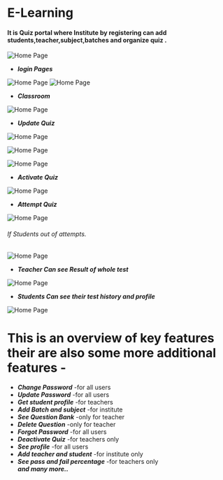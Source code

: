 # E-Learning
#### It is Quiz portal where Institute by registering can add students,teacher,subject,batches and organize quiz . 


![Home Page](https://github.com/rahulgupta1999/E-Learning/blob/master/Output/Screenshot%20(5).png)


- ***login Pages***


![Home Page](https://github.com/rahulgupta1999/E-Learning/blob/master/Output/Screenshot%20(6).png)
![Home Page](https://github.com/rahulgupta1999/E-Learning/blob/master/Output/Screenshot%20(7).png)


- ***Classroom***


![Home Page](https://github.com/rahulgupta1999/E-Learning/blob/master/Output/Screenshot%20(8).png)


- ***Update Quiz***


![Home Page](https://github.com/rahulgupta1999/E-Learning/blob/master/Output/Screenshot%20(10).png)


![Home Page](https://github.com/rahulgupta1999/E-Learning/blob/master/Output/Screenshot%20(18).png)


![Home Page](https://github.com/rahulgupta1999/E-Learning/blob/master/Output/Screenshot%20(19).png)


- ***Activate Quiz***

![Home Page](https://github.com/rahulgupta1999/E-Learning/blob/master/Output/Screenshot%20(14).png)


- ***Attempt Quiz***

![Home Page](https://github.com/rahulgupta1999/E-Learning/blob/master/Output/Screenshot%20(15).png)

###### If Students out of attempts.

![Home Page](https://github.com/rahulgupta1999/E-Learning/blob/master/Output/Screenshot%20(17).png)


- ***Teacher Can see Result of whole test***


![Home Page](https://github.com/rahulgupta1999/E-Learning/blob/master/Output/Screenshot%20(11).png)

- ***Students Can see their test history and profile***

![Home Page](https://github.com/rahulgupta1999/E-Learning/blob/master/Output/Screenshot%20(13).png)

# This is an overview of key features their are also some more additional features -
- ***Change Password*** -for all users
- ***Update Password*** -for all users
- ***Get student profile*** -for teachers
- ***Add Batch and subject*** -for institute
- ***See Question Bank*** -only for teacher
- ***Delete Question*** -only for teacher
- ***Forgot Password*** -for all users
- ***Deactivate Quiz*** -for teachers only
- ***See profile*** -for all users
- ***Add teacher and student*** -for institute only
- ***See pass and fail percentage*** -for teachers only  
***and many more..***
